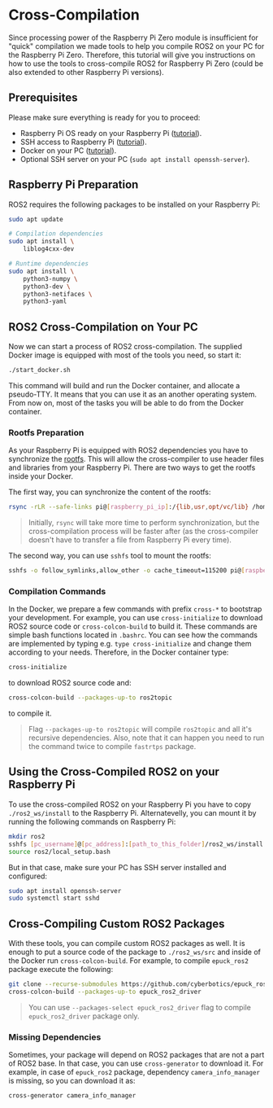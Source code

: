 # Cross-Compilation
Since processing power of the Raspberry Pi Zero module is insufficient for "quick" compilation we made tools to help you compile ROS2 on your PC for the Raspberry Pi Zero.
Therefore, this tutorial will give you instructions on how to use the tools to cross-compile ROS2 for Raspberry Pi Zero (could be also extended to other Raspberry Pi versions).

## Prerequisites
Please make sure everything is ready for you to proceed:
- Raspberry Pi OS ready on your Raspberry Pi ([tutorial](https://www.raspberrypi.org/documentation/installation/installing-images/)).
- SSH access to Raspberry Pi ([tutorial](../README.md#wifi-and-ssh)).
- Docker on your PC ([tutorial](https://docs.docker.com/get-docker/)).
- Optional SSH server on your PC (`sudo apt install openssh-server`).

## Raspberry Pi Preparation

ROS2 requires the following packages to be installed on your Raspberry Pi:
```bash
sudo apt update

# Compilation dependencies
sudo apt install \
    liblog4cxx-dev

# Runtime dependencies
sudo apt install \
    python3-numpy \
    python3-dev \
    python3-netifaces \
    python3-yaml
```

## ROS2 Cross-Compilation on Your PC

Now we can start a process of ROS2 cross-compilation.
The supplied Docker image is equipped with most of the tools you need, so start it:
```bash
./start_docker.sh
```
This command will build and run the Docker container, and allocate a pseudo-TTY.
It means that you can use it as an another operating system.
From now on, most of the tasks you will be able to do from the Docker container.


### Rootfs Preparation

As your Raspberry Pi is equipped with ROS2 dependencies you have to synchronize the [rootfs](https://wiki.dlang.org/GDC/Cross_Compiler/Existing_Sysroot#:~:text=A%20sysroot%20is%20a%20folder,sysroot%2Fusr%2Finclude'.).
This will allow the cross-compiler to use header files and libraries from your Raspberry Pi.
There are two ways to get the rootfs inside your Docker.

The first way, you can synchronize the content of the rootfs:
```bash
rsync -rLR --safe-links pi@[raspberry_pi_ip]:/{lib,usr,opt/vc/lib} /home/develop/rootfs
```

> Initially, `rsync` will take more time to perform synchronization, but the cross-compilation process will be faster after (as the cross-compiler doesn't have to transfer a file from Raspberry Pi every time).


The second way, you can use `sshfs` tool to mount the rootfs:
```bash
sshfs -o follow_symlinks,allow_other -o cache_timeout=115200 pi@[raspberry_pi_ip]:/ /home/develop/rootfs
```

### Compilation Commands 

In the Docker, we prepare a few commands with prefix `cross-*` to bootstrap your development.
For example, you can use `cross-initialize` to download ROS2 source code or `cross-colcon-build` to build it.
These commands are simple bash functions located in `.bashrc`.
You can see how the commands are implemented by typing e.g. `type cross-initialize` and change them according to your needs.
Therefore, in the Docker container type:
```bash
cross-initialize
```
to download ROS2 source code and:
```bash
cross-colcon-build --packages-up-to ros2topic
```
to compile it.

> Flag `--packages-up-to ros2topic` will compile `ros2topic` and all it's recursive dependencies.
Also, note that it can happen you need to run the command twice to compile `fastrtps` package.

## Using the Cross-Compiled ROS2 on your Raspberry Pi

To use the cross-compiled ROS2 on your Raspberry Pi you have to copy `./ros2_ws/install` to the Raspberry Pi.
Alternatevelly, you can mount it by running the following commands on Raspberry Pi:
```bash
mkdir ros2
sshfs [pc_username]@[pc_address]:[path_to_this_folder]/ros2_ws/install ros2
source ros2/local_setup.bash
```
But in that case, make sure your PC has SSH server installed and configured:
```bash
sudo apt install openssh-server
sudo systemctl start sshd
```

## Cross-Compiling Custom ROS2 Packages

With these tools, you can compile custom ROS2 packages as well.
It is enough to put a source code of the package to `./ros2_ws/src` and inside of the Docker run `cross-colcon-build`.
For example, to compile `epuck_ros2` package execute the following:

```bash
git clone --recurse-submodules https://github.com/cyberbotics/epuck_ros2.git src/epuck_ros2
cross-colcon-build --packages-up-to epuck_ros2_driver
```

> You can use `--packages-select epuck_ros2_driver` flag to compile `epuck_ros2_driver` package only.

### Missing Dependencies

Sometimes, your package will depend on ROS2 packages that are not a part of ROS2 base.
In that case, you can use `cross-generator` to download it.
For example, in case of `epuck_ros2` package, dependency `camera_info_manager` is missing, so you can download it as:
```bash
cross-generator camera_info_manager
```
